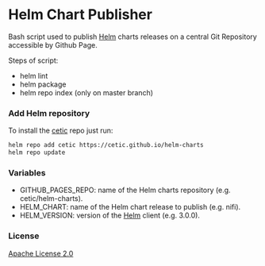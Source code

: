 # Helm Chart Publisher

Bash script used to publish [Helm](https://helm.sh) charts releases on a central Git Repository accessible by Github Page.

Steps of script:

* helm lint
* helm package
* helm repo index (only on master branch)

### Add Helm repository

To install the [cetic](https://cetic.be) repo just run:

```bash
helm repo add cetic https://cetic.github.io/helm-charts
helm repo update
```

### Variables

* GITHUB_PAGES_REPO: name of the Helm charts repository (e.g. cetic/helm-charts).
* HELM_CHART: name of the Helm chart release to publish (e.g. nifi).
* HELM_VERSION: version of the [Helm](https://helm.sh) client (e.g. 3.0.0).


### License

[Apache License 2.0](/LICENSE)
